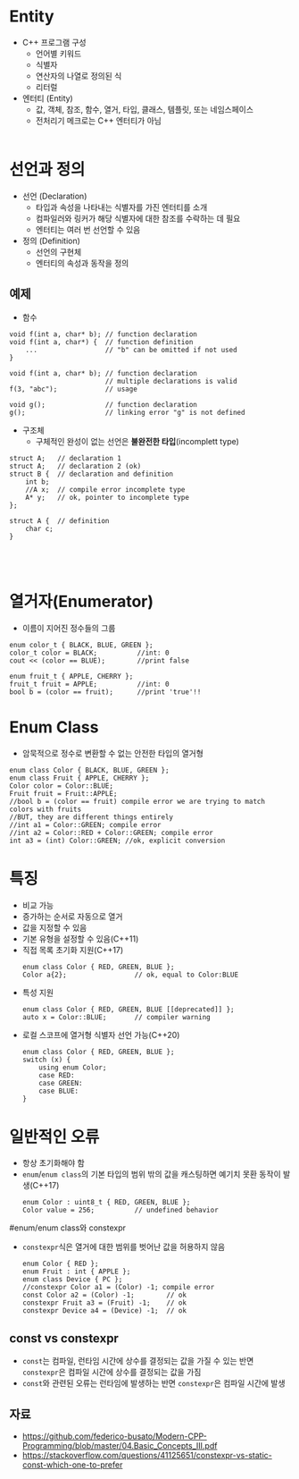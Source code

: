 # Entity
- C++ 프로그램 구성
    - 언어별 키워드
    - 식별자
    - 연산자의 나열로 정의된 식
    - 리터럴
- 엔터티 (Entity)
    - 값, 객체, 참조, 함수, 열거, 타입, 클래스, 템플릿, 또는 네임스페이스
    - 전처리기 메크로는 C++ 엔터티가 아님
<br></br>
# 선언과 정의
- 선언 (Declaration)
    - 타입과 속성을 나타내는 식별자를 가진 엔터티를 소개
    - 컴파일러와 링커가 해당 식별자에 대한 참조를 수락하는 데 필요
    - 엔터티는 여러 번 선언할 수 있음
- 정의 (Definition)
    - 선언의 구현체
    - 엔터티의 속성과 동작을 정의
## 예제
- 함수
```
void f(int a, char* b); // function declaration
void f(int a, char*) {  // function definition
    ...                 // "b" can be omitted if not used
}

void f(int a, char* b); // function declaration
                        // multiple declarations is valid
f(3, "abc");            // usage

void g();               // function declaration
g();                    // linking error "g" is not defined
```
- 구조체
    - 구체적인 완성이 없는 선언은 **불완전한 타입**(incomplett type)
```
struct A;   // declaration 1
struct A;   // declaration 2 (ok)
struct B {  // declaration and definition
    int b;
    //A x;  // compile error incomplete type
    A* y;   // ok, pointer to incomplete type
};

struct A {  // definition
    char c;
}
```
<br></br>
# 열거자(Enumerator)
- 이름이 지어진 정수들의 그룹
```
enum color_t { BLACK, BLUE, GREEN };
color_t color = BLACK;          //int: 0
cout << (color == BLUE);        //print false

enum fruit_t { APPLE, CHERRY };
fruit_t fruit = APPLE;          //int: 0
bool b = (color == fruit);      //print 'true'!!
```
# Enum Class
- 암묵적으로 정수로 변환할 수 없는 안전한 타입의 열거형
```
enum class Color { BLACK, BLUE, GREEN };
enum class Fruit { APPLE, CHERRY };
Color color = Color::BLUE;
Fruit fruit = Fruit::APPLE;
//bool b = (color == fruit) compile error we are trying to match colors with fruits
//BUT, they are different things entirely
//int a1 = Color::GREEN; compile error
//int a2 = Color::RED + Color::GREEN; compile error
int a3 = (int) Color::GREEN; //ok, explicit conversion
```
# 특징
- 비교 가능
- 증가하는 순서로 자동으로 열거
- 값을 지정할 수 있음
- 기본 유형을 설정할 수 있음(C++11)
- 직접 목록 초기화 지원(C++17)
    ```
    enum class Color { RED, GREEN, BLUE };
    Color a{2};                 // ok, equal to Color:BLUE
    ```
- 특성 지원
    ```
    enum class Color { RED, GREEN, BLUE [[deprecated]] };
    auto x = Color::BLUE;       // compiler warning
    ```
- 로컬 스코프에 열거형 식별자 선언 가능(C++20)
    ```
    enum class Color { RED, GREEN, BLUE };
    switch (x) {
        using enum Color;
        case RED:
        case GREEN:
        case BLUE:
    }
    ```
# 일반적인 오류
- 항상 초기화해야 함
- `enum`/`enum class`의 기본 타입의 범위 밖의 값을 캐스팅하면 예기치 못환 동작이 발생(C++17)
    ```
    enum Color : uint8_t { RED, GREEN, BLUE };
    Color value = 256;          // undefined behavior
    ```
#enum/enum class와 constexpr
- `constexpr`식은 열거에 대한 범위를 벗어난 값을 허용하지 않음
    ```
    enum Color { RED };
    enum Fruit : int { APPLE };
    enum class Device { PC };
    //constexpr Color a1 = (Color) -1; compile error
    const Color a2 = (Color) -1;        // ok
    constexpr Fruit a3 = (Fruit) -1;    // ok
    constexpr Device a4 = (Device) -1;  // ok
    ```
## const vs constexpr
- `const`는 컴파일, 런타임 시간에 상수를 결정되는 값을 가질 수 있는 반면 `constexpr`은 컴파일 시간에 상수를 결정되는 값을 가짐
- `const`와 관련된 오류는 런타임에 발생하는 반면 `constexpr`은 컴파일 시간에 발생
## 자료
- https://github.com/federico-busato/Modern-CPP-Programming/blob/master/04.Basic_Concepts_III.pdf
- https://stackoverflow.com/questions/41125651/constexpr-vs-static-const-which-one-to-prefer
